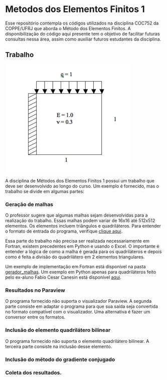 # Metodos dos Elementos Finitos 1

Esse repositório contempla os códigos utilizados na disciplina COC752 da COPPE/UFRJ que aborda o Método dos Elementos Finitos. A disponibilização do código aqui presente tem o objetivo de facilitar futuras consultas nessa área, assim como auxiliar futuros estudantes da disciplina.

## Trabalho

![](escopo_trabalho/problema.png)

A disciplina de Métodos dos Elementos Finitos 1 possui um trabalho que deve ser desenvolvido ao longo do curso. Um exemplo é fornecido, mas o trabalho se divide em algumas partes:

### Geração de malhas

O professor sugere que algumas malhas sejam desenvolvidas para a realização do trabalho. Essas malhas podem variar de 16x16 até 512x512 elementos. Os elementos incluem triângulos e quadriláteros. Para entender o formato de entrada do programa, verifique [clique aqui](FORMATO.md).

Essa parte do trabalho não precisa ser realizada necessariamente em Fortran, existem precedentes em Python e usando o Excel. O importante é entender a lógica de como a malha é gerada para os quadriláteros e depois como é feita a divisão do quadrilátero em 2 elementos triangulares.

Um exemplo de implementação em Fortran está disponível na pasta [gerador_malhas](gerador_malhas). Um exemplo em Python apenas para quadriláteros feito pelo ex-aluno Fabio Cesar Canesin está disponível [aqui](https://github.com/canesin/MEF/blob/master/malhas_trabalho/quadradounitario.py).

### Resultados no Paraview

O programa fornecido não suporta o visualizador Paraview. A segunda parte consiste em adaptar o programa para que sua saída seja convertida no formato compatível com o visualizador. Uma alternativa é fazer um conversor entre os formatos.

### Inclusão do elemento quadrilátero bilinear

O programa fornecido não suporta o elemento quadrilátero bilinear. A terceira parte consiste na inclusão desse elemento.

### Inclusão do método do gradiente conjugado

### Coleta dos resultados.